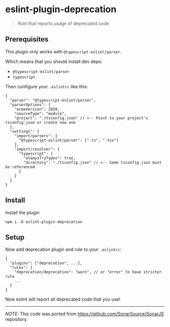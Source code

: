 # eslint-plugin-deprecation

> Rule that reports usage of deprecated code

## Prerequisites

This plugin only works with `@typescript-eslint/parser`.

Which means that you should install dev deps:

- `@typescript-eslint/parser`
- `typescript`

Then configure your `.eslintrc` like this:

```jsonc
{
  "parser": "@typescript-eslint/parser",
  "parserOptions": {
    "ecmaVersion": 2020,
    "sourceType": "module",
    "project": "./tsconfig.json" // <-- Point to your project's tsconfig.json or create new one
  },
  "settings": {
    "import/parsers": {
      "@typescript-eslint/parser": [".ts", ".tsx"]
    },
    "import/resolver": {
      "typescript": {
        "alwaysTryTypes": true,
        "directory": "./tsconfig.json" // <-- Same tsconfig.json must be referenced
      }
    }
  }
}
```

## Install

Install the plugin

```
npm i -D eslint-plugin-deprecation
```

## Setup

Now add deprecation plugin and rule to your `.eslintrc`:

```jsonc
{
  "plugins": ["deprecation", ...],
  "rules": {
    "deprecation/deprecation": "warn", // or "error" to have stricter rule
    ...
  }
}
```

Now eslint will report all deprecated code that you use!

---

_NOTE:_ This code was ported from https://github.com/SonarSource/SonarJS repository.
